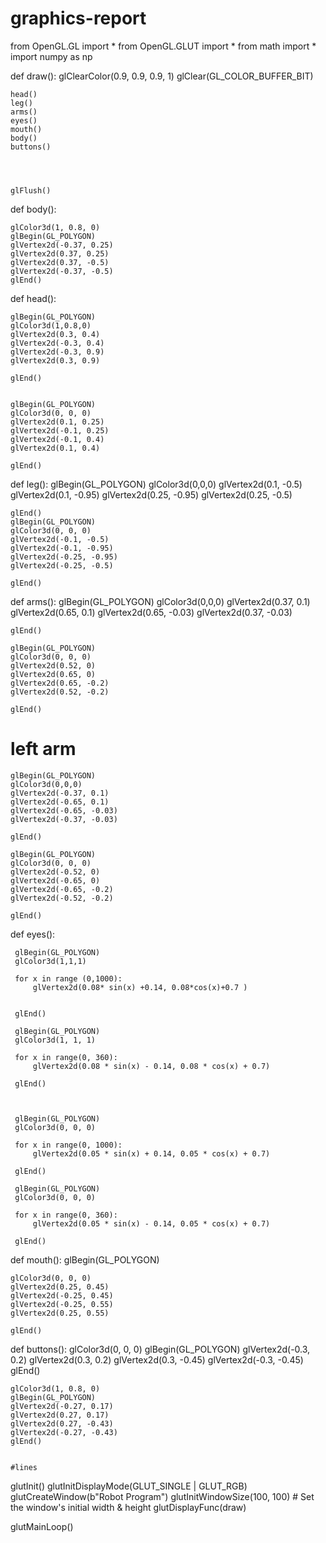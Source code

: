 # graphics-report
from OpenGL.GL import *
from OpenGL.GLUT import *
from math import *
import numpy as np

def draw():
    glClearColor(0.9, 0.9, 0.9, 1)
    glClear(GL_COLOR_BUFFER_BIT)

    head()
    leg()
    arms()
    eyes()
    mouth()
    body()
    buttons()




    glFlush()


def body():

    glColor3d(1, 0.8, 0)
    glBegin(GL_POLYGON)
    glVertex2d(-0.37, 0.25)
    glVertex2d(0.37, 0.25)
    glVertex2d(0.37, -0.5)
    glVertex2d(-0.37, -0.5)
    glEnd()

def head():

    glBegin(GL_POLYGON)
    glColor3d(1,0.8,0)
    glVertex2d(0.3, 0.4)
    glVertex2d(-0.3, 0.4)
    glVertex2d(-0.3, 0.9)
    glVertex2d(0.3, 0.9)

    glEnd()


    glBegin(GL_POLYGON)
    glColor3d(0, 0, 0)
    glVertex2d(0.1, 0.25)
    glVertex2d(-0.1, 0.25)
    glVertex2d(-0.1, 0.4)
    glVertex2d(0.1, 0.4)

    glEnd()



def leg():
    glBegin(GL_POLYGON)
    glColor3d(0,0,0)
    glVertex2d(0.1, -0.5)
    glVertex2d(0.1, -0.95)
    glVertex2d(0.25, -0.95)
    glVertex2d(0.25, -0.5)

    glEnd()
    glBegin(GL_POLYGON)
    glColor3d(0, 0, 0)
    glVertex2d(-0.1, -0.5)
    glVertex2d(-0.1, -0.95)
    glVertex2d(-0.25, -0.95)
    glVertex2d(-0.25, -0.5)

    glEnd()

def arms():
    glBegin(GL_POLYGON)
    glColor3d(0,0,0)
    glVertex2d(0.37, 0.1)
    glVertex2d(0.65, 0.1)
    glVertex2d(0.65, -0.03)
    glVertex2d(0.37, -0.03)

    glEnd()

    glBegin(GL_POLYGON)
    glColor3d(0, 0, 0)
    glVertex2d(0.52, 0)
    glVertex2d(0.65, 0)
    glVertex2d(0.65, -0.2)
    glVertex2d(0.52, -0.2)

    glEnd()


# left arm

    glBegin(GL_POLYGON)
    glColor3d(0,0,0)
    glVertex2d(-0.37, 0.1)
    glVertex2d(-0.65, 0.1)
    glVertex2d(-0.65, -0.03)
    glVertex2d(-0.37, -0.03)

    glEnd()

    glBegin(GL_POLYGON)
    glColor3d(0, 0, 0)
    glVertex2d(-0.52, 0)
    glVertex2d(-0.65, 0)
    glVertex2d(-0.65, -0.2)
    glVertex2d(-0.52, -0.2)

    glEnd()



def eyes():

     glBegin(GL_POLYGON)
     glColor3d(1,1,1)

     for x in range (0,1000):
         glVertex2d(0.08* sin(x) +0.14, 0.08*cos(x)+0.7 )


     glEnd()

     glBegin(GL_POLYGON)
     glColor3d(1, 1, 1)

     for x in range(0, 360):
         glVertex2d(0.08 * sin(x) - 0.14, 0.08 * cos(x) + 0.7)

     glEnd()



     glBegin(GL_POLYGON)
     glColor3d(0, 0, 0)

     for x in range(0, 1000):
         glVertex2d(0.05 * sin(x) + 0.14, 0.05 * cos(x) + 0.7)

     glEnd()

     glBegin(GL_POLYGON)
     glColor3d(0, 0, 0)

     for x in range(0, 360):
         glVertex2d(0.05 * sin(x) - 0.14, 0.05 * cos(x) + 0.7)

     glEnd()




def mouth():
    glBegin(GL_POLYGON)

    glColor3d(0, 0, 0)
    glVertex2d(0.25, 0.45)
    glVertex2d(-0.25, 0.45)
    glVertex2d(-0.25, 0.55)
    glVertex2d(0.25, 0.55)

    glEnd()







def buttons():
    glColor3d(0, 0, 0)
    glBegin(GL_POLYGON)
    glVertex2d(-0.3, 0.2)
    glVertex2d(0.3, 0.2)
    glVertex2d(0.3, -0.45)
    glVertex2d(-0.3, -0.45)
    glEnd()

    glColor3d(1, 0.8, 0)
    glBegin(GL_POLYGON)
    glVertex2d(-0.27, 0.17)
    glVertex2d(0.27, 0.17)
    glVertex2d(0.27, -0.43)
    glVertex2d(-0.27, -0.43)
    glEnd()


    #lines










glutInit()
glutInitDisplayMode(GLUT_SINGLE | GLUT_RGB)
glutCreateWindow(b"Robot Program")
glutInitWindowSize(100, 100)   # Set the window's initial width & height
glutDisplayFunc(draw)


glutMainLoop()

